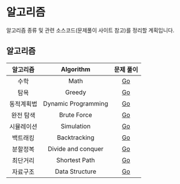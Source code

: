 # 알고리즘

알고리즘 종류 및 관련 소스코드(문제풀이 사이트 참고)를 정리할 계획입니다.

## 알고리즘
|알고리즘|Algorithm|문제 풀이|
|:-:| :-:|:-:|
|수학 |Math|[Go](./math)|
|탐욕 |Greedy|[Go](./greedy)|
|동적계획법 |Dynamic Programming|[Go](./dynamic_programming)|
|완전 탐색| Brute Force|[Go](./brute_force)|
|시뮬레이션| Simulation|[Go](./simulation)|
|백트래킹| Backtracking|[Go](./backtracking)|
|분할정복| Divide and conquer|[Go](./divide_and_conquer)|
|최단거리| Shortest Path|[Go](./shortest_path)|
|자료구조| Data Structure|[Go](./data_structure)|
